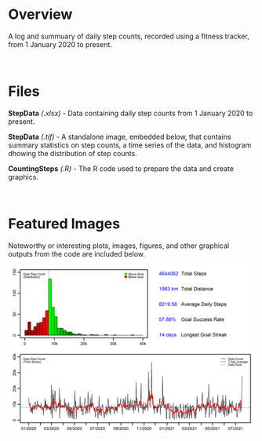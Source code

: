 # Overview

A log and summuary of daily step counts, recorded using a fitness tracker, from 1 January 2020 to present.

<br/>

# Files

**StepData** *(.xlsx)* - Data containing daily step counts from 1 January 2020 to present.

**StepData** *(.tif)* - A standalone image, embedded below, that contains summary statistics on step counts, a time series of the data, and histogram dhowing the distribution of step counts.

**CountingSteps** *(.R)* - The R code used to prepare the data and create graphics.

<br/>

# Featured Images

Noteworthy or interesting plots, images, figures, and other graphical outputs from the code are included below.

<kbd>![](https://github.com/TrevorHD/CountingSteps/blob/main/StepData.tif)</kbd>
